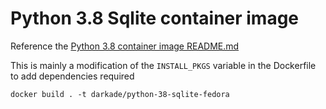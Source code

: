 Python 3.8 Sqlite container image
===================

Reference the [Python 3.8 container image README.md](../3.8/README.md)

This is mainly a modification of the `INSTALL_PKGS` variable in the Dockerfile to add dependencies required

```
docker build . -t darkade/python-38-sqlite-fedora
```
